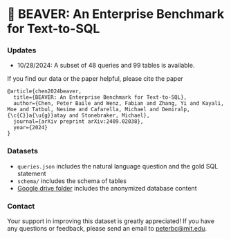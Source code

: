 # 🦫 BEAVER: An Enterprise Benchmark for Text-to-SQL

### Updates
- 10/28/2024: A subset of 48 queries and 99 tables is available.

If you find our data or the paper helpful, please cite the paper
```
@article{chen2024beaver,
  title={BEAVER: An Enterprise Benchmark for Text-to-SQL},
  author={Chen, Peter Baile and Wenz, Fabian and Zhang, Yi and Kayali, Moe and Tatbul, Nesime and Cafarella, Michael and Demiralp, {\c{C}}a{\u{g}}atay and Stonebraker, Michael},
  journal={arXiv preprint arXiv:2409.02038},
  year={2024}
}
```


### Datasets
- `queries.json` includes the natural language question and the gold SQL statement
- `schema/` includes the schema of tables
- [Google drive folder]() includes the anonymized database content

### Contact
Your support in improving this dataset is greatly appreciated! If you have any questions or feedback, please send an email to peterbc@mit.edu.
